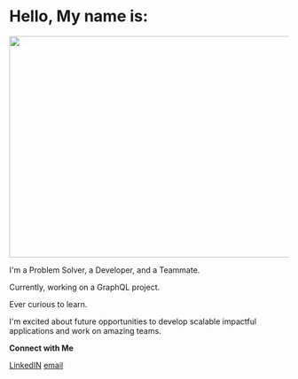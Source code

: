 
# Hello, My name is:

<img src='https://media.giphy.com/media/WOUM9ZfxUZhhJHtJr3/giphy.gif' width="800" height="400"/>


 I'm a Problem Solver, a Developer, and a Teammate.

Currently, working on a GraphQL project.

Ever curious to learn.

I'm excited about future opportunities to develop scalable impactful applications and work on amazing teams.

**Connect with Me**

[LinkedIN](https://www.linkedin.com/in/jeremyjmcwilliams/)
[email](jeremjmcwilliams@gmail.com)


<!--
**J2Macwilliams/J2Macwilliams** is a ✨ _special_ ✨ repository because its `README.md` (this file) appears on your GitHub profile.

Here are some ideas to get you started:

- 🔭 I’m currently working on ...
- 🌱 I’m currently learning ...
- 👯 I’m looking to collaborate on ...
- 🤔 I’m looking for help with ...
- 💬 Ask me about ...
- 📫 How to reach me: ...
- 😄 Pronouns: ...
- ⚡ Fun fact: ...
-->
